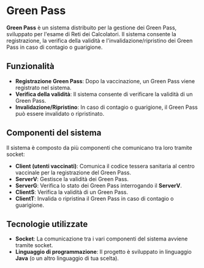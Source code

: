 # Green Pass

**Green Pass** è un sistema distribuito per la gestione dei Green Pass, sviluppato per l'esame di Reti dei Calcolatori. Il sistema consente la registrazione, la verifica della validità e l'invalidazione/ripristino dei Green Pass in caso di contagio o guarigione.

## Funzionalità

- **Registrazione Green Pass**: Dopo la vaccinazione, un Green Pass viene registrato nel sistema.
- **Verifica della validità**: Il sistema consente di verificare la validità di un Green Pass.
- **Invalidazione/Ripristino**: In caso di contagio o guarigione, il Green Pass può essere invalidato o ripristinato.
  
## Componenti del sistema

Il sistema è composto da più componenti che comunicano tra loro tramite socket:

- **Client (utenti vaccinati)**: Comunica il codice tessera sanitaria al centro vaccinale per la registrazione del Green Pass.
- **ServerV**: Gestisce la validità dei Green Pass.
- **ServerG**: Verifica lo stato dei Green Pass interrogando il **ServerV**.
- **ClientS**: Verifica la validità di un Green Pass.
- **ClientT**: Invalida o ripristina il Green Pass in caso di contagio o guarigione.

## Tecnologie utilizzate

- **Socket**: La comunicazione tra i vari componenti del sistema avviene tramite socket.
- **Linguaggio di programmazione**: Il progetto è sviluppato in linguaggio **Java** (o un altro linguaggio di tua scelta).
  

